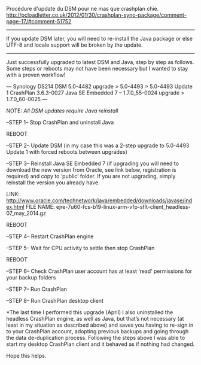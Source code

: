Procédure d'update du DSM pour ne mas que crashplan chie.
http://pcloadletter.co.uk/2012/01/30/crashplan-syno-package/comment-page-17/#comment-51752

----

If you update DSM later, you will need to re-install the Java package or else UTF-8 and locale support will be broken by the update.

---

Just successfully upgraded to latest DSM and Java, step by step as follows. Some steps or reboots may not have been necessary but I wanted to stay with a proven workflow!

—
Synology DS214
DSM 5.0-4482 upgrade > 5.0-4493 > 5.0-4493 Update 1
CrashPlan 3.6.3-0027
Java SE Embedded 7 – 1.7.0_55-0024 upgrade > 1.7.0_60-0025
—

NOTE: *All DSM updates require Java reinstall*

–STEP 1–
Stop CrashPlan and uninstall Java

REBOOT

–STEP 2–
Update DSM (in my case this was a 2-step upgrade to 5.0-4493 Update 1 with forced reboots between upgrades)

–STEP 3–
Reinstall Java SE Embedded 7 (if upgrading you will need to download the new version from Oracle, see link below, registration is required) and copy to ‘public’ folder. If you are not upgrading, simply reinstall the version you already have.

LINK: http://www.oracle.com/technetwork/java/embedded/downloads/javase/index.html
FILE NAME: ejre-7u60-fcs-b19-linux-arm-vfp-sflt-client_headless-07_may_2014.gz

REBOOT

–STEP 4–
Restart CrashPlan engine

–STEP 5–
Wait for CPU activity to settle then stop CrashPlan

REBOOT

–STEP 6–
Check CrashPlan user account has at least ‘read’ permissions for your backup folders

–STEP 7–
Run CrashPlan

–STEP 8–
Run CrashPlan desktop client

*The last time I performed this upgrade (April) I also uninstalled the headless CrashPlan engine, as well as Java, but that’s not necessary (at least in my situation as described above) and saves you having to re-sign in to your CrashPlan account, adopting previous backups and going through the data de-duplication process. Following the steps above I was able to start my desktop CrashPlan client and it behaved as if nothing had changed.

Hope this helps.

